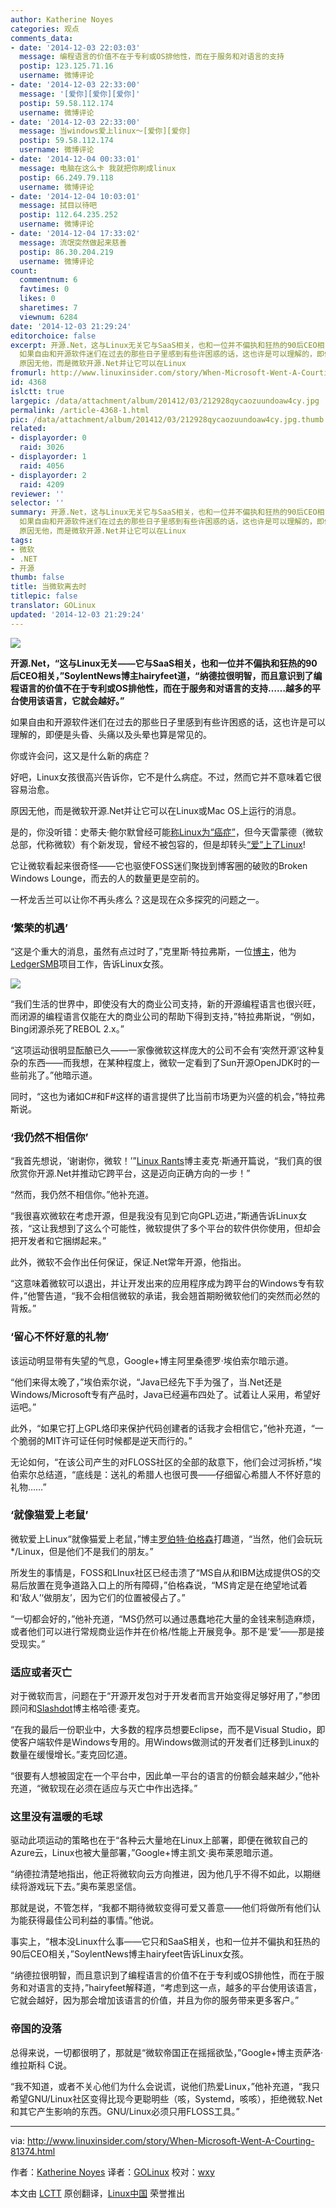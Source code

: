 ```yaml
---
author: Katherine Noyes
categories: 观点
comments_data:
- date: '2014-12-03 22:03:03'
  message: 编程语言的价值不在于专利或OS排他性，而在于服务和对语言的支持
  postip: 123.125.71.16
  username: 微博评论
- date: '2014-12-03 22:33:00'
  message: '[爱你][爱你][爱你]'
  postip: 59.58.112.174
  username: 微博评论
- date: '2014-12-03 22:33:00'
  message: 当windows爱上linux～[爱你][爱你]
  postip: 59.58.112.174
  username: 微博评论
- date: '2014-12-04 00:33:01'
  message: 电脑在这么卡 我就把你刷成linux
  postip: 66.249.79.118
  username: 微博评论
- date: '2014-12-04 10:03:01'
  message: 拭目以待吧
  postip: 112.64.235.252
  username: 微博评论
- date: '2014-12-04 17:33:02'
  message: 流氓突然做起来慈善
  postip: 86.30.204.219
  username: 微博评论
count:
  commentnum: 6
  favtimes: 0
  likes: 0
  sharetimes: 7
  viewnum: 6284
date: '2014-12-03 21:29:24'
editorchoice: false
excerpt: 开源.Net，这与Linux无关它与SaaS相关，也和一位并不偏执和狂热的90后CEO相关，SoylentNews博主hairyfeet道，纳德拉很明智，而且意识到了编程语言的价值不在于专利或OS排他性，而在于服务和对语言的支持越多的平台使用该语言，它就会越好。
  如果自由和开源软件迷们在过去的那些日子里感到有些许困惑的话，这也许是可以理解的，即便是头昏、头痛以及头晕也算是常见的。 你或许会问，这又是什么新的病症？ 好吧，Linux女孩很高兴告诉你，它不是什么病症。不过，然而它并不意味着它很容易治愈。
  原因无他，而是微软开源.Net并让它可以在Linux
fromurl: http://www.linuxinsider.com/story/When-Microsoft-Went-A-Courting-81374.html
id: 4368
islctt: true
largepic: /data/attachment/album/201412/03/212928qycaozuundoaw4cy.jpg
permalink: /article-4368-1.html
pic: /data/attachment/album/201412/03/212928qycaozuundoaw4cy.jpg.thumb.jpg
related:
- displayorder: 0
  raid: 3026
- displayorder: 1
  raid: 4056
- displayorder: 2
  raid: 4209
reviewer: ''
selector: ''
summary: 开源.Net，这与Linux无关它与SaaS相关，也和一位并不偏执和狂热的90后CEO相关，SoylentNews博主hairyfeet道，纳德拉很明智，而且意识到了编程语言的价值不在于专利或OS排他性，而在于服务和对语言的支持越多的平台使用该语言，它就会越好。
  如果自由和开源软件迷们在过去的那些日子里感到有些许困惑的话，这也许是可以理解的，即便是头昏、头痛以及头晕也算是常见的。 你或许会问，这又是什么新的病症？ 好吧，Linux女孩很高兴告诉你，它不是什么病症。不过，然而它并不意味着它很容易治愈。
  原因无他，而是微软开源.Net并让它可以在Linux
tags:
- 微软
- .NET
- 开源
thumb: false
title: 当微软离去时
titlepic: false
translator: GOLinux
updated: '2014-12-03 21:29:24'
---
```


![](/data/attachment/album/201412/03/212928qycaozuundoaw4cy.jpg)


**开源.Net，“这与Linux无关——它与SaaS相关，也和一位并不偏执和狂热的90后CEO相关，”SoylentNews博主hairyfeet道，“纳德拉很明智，而且意识到了编程语言的价值不在于专利或OS排他性，而在于服务和对语言的支持……越多的平台使用该语言，它就会越好。”**


如果自由和开源软件迷们在过去的那些日子里感到有些许困惑的话，这也许是可以理解的，即便是头昏、头痛以及头晕也算是常见的。


你或许会问，这又是什么新的病症？


好吧，Linux女孩很高兴告诉你，它不是什么病症。不过，然而它并不意味着它很容易治愈。


原因无他，而是微软开源.Net并让它可以在Linux或Mac OS上运行的消息。


是的，你没听错：史蒂夫·鲍尔默曾经可能[称Linux为“癌症”](http://www.linuxinsider.com/perl/story/35697.html)，但今天雷蒙德（微软总部，代称微软）有个新发现，曾经不被包容的，但是却转头[“爱”上了Linux](http://linux.cn/article-4056-1.html)!


它让微软看起来很奇怪——它也驱使FOSS迷们聚拢到博客圈的破败的Broken Windows Lounge，而去的人的数量更是空前的。


一杯龙舌兰可以让你不再头疼么？这是现在众多探究的问题之一。


### ‘繁荣的机遇’


“这是个重大的消息，虽然有点过时了，”克里斯·特拉弗斯，一位[博主](http://ledgersmbdev.blogspot.com/)，他为[LedgerSMB](http://www.ledgersmb.org/)项目工作，告诉Linux女孩。


![](/data/attachment/album/201412/03/212930qu2x78okch6vrh2c.jpg)


“我们生活的世界中，即使没有大的商业公司支持，新的开源编程语言也很兴旺，而闭源的编程语言仅能在大的商业公司的帮助下得到支持，”特拉弗斯说，“例如，Bing闭源杀死了REBOL 2.x。”


“这项运动很明显酝酿已久——一家像微软这样庞大的公司不会有‘突然开源’这种复杂的东西——而我想，在某种程度上，微软一定看到了Sun开源OpenJDK时的一些前兆了。”他暗示道。


同时，“这也为诸如C#和F#这样的语言提供了比当前市场更为兴盛的机会，”特拉弗斯说。


### ‘我仍然不相信你’


“我首先想说，‘谢谢你，微软！’”[Linux Rants](http://linuxrants.com/)博主麦克·斯通开篇说，“我们真的很欣赏你开源.Net并推动它跨平台，这是迈向正确方向的一步！”


“然而，我仍然不相信你。”他补充道。


“我很喜欢微软在考虑开源，但是我没有见到它向GPL迈进，”斯通告诉Linux女孩，“这让我想到了这么个可能性，微软提供了多个平台的软件供你使用，但却会把开发者和它捆绑起来。”


此外，微软不会作出任何保证，保证.Net常年开源，他指出。


“这意味着微软可以退出，并让开发出来的应用程序成为跨平台的Windows专有软件，”他警告道，“我不会相信微软的承诺，我会翘首期盼微软他们的突然而必然的背叛。”


### ‘留心不怀好意的礼物’


该运动明显带有失望的气息，Google+博主阿里桑德罗·埃伯索尔暗示道。


“他们来得太晚了，”埃伯索尔说，“Java已经先下手为强了，当.Net还是Windows/Microsoft专有产品时，Java已经遍布四处了。试着让人采用，希望好运吧。”


此外，“如果它打上GPL烙印来保护代码创建者的话我才会相信它，”他补充道，“一个脆弱的MIT许可证任何时候都是逆天而行的。”


无论如何，“在该公司产生的对FLOSS社区的全部的敌意下，他们会过河拆桥，”埃伯索尔总结道，“底线是：送礼的希腊人也很可畏——仔细留心希腊人不怀好意的礼物……”


### ‘就像猫爱上老鼠’


微软爱上Linux“就像猫爱上老鼠，”博主[罗伯特·伯格森](http://mrpogson.com/)打趣道，“当然，他们会玩玩\*/Linux，但是他们不是我们的朋友。”


所发生的事情是，FOSS和LInux社区已经击溃了“MS自从和IBM达成提供OS的交易后放置在竞争道路入口上的所有障碍，”伯格森说，“MS肯定是在绝望地试着和‘敌人’‘做朋友’，因为它们的位置被侵占了。”


“一切都会好的，”他补充道，“MS仍然可以通过愚蠢地花大量的金钱来制造麻烦，或者他们可以进行常规商业运作并在价格/性能上开展竞争。那不是‘爱’——那是接受现实。”


### 适应或者灭亡


对于微软而言，问题在于“开源开发包对于开发者而言开始变得足够好用了，”参团顾问和[Slashdot](http://slashdot.org/)博主格哈德·麦克。


“在我的最后一份职业中，大多数的程序员想要Eclipse，而不是Visual Studio，即使客户端软件是Windows专用的。用Windows做测试的开发者们迁移到Linux的数量在缓慢增长。”麦克回忆道。


“很要有人想被固定在一个平台中，因此单一平台的语言的份额会越来越少，”他补充道，“微软现在必须在适应与灭亡中作出选择。”


### 这里没有温暖的毛球


驱动此项运动的策略也在于“各种云大量地在Linux上部署，即便在微软自己的Azure云，Linux也被大量部署，”Google+博主凯文·奥布莱恩暗示道。


“纳德拉清楚地指出，他正将微软向云方向推进，因为他几乎不得不如此，以期继续将游戏玩下去。”奥布莱恩坚信。


那就是说，不管怎样，“我都不期待微软变得可爱又善意——他们将做所有他们认为能获得最佳公司利益的事情。”他说。


事实上，“根本没Linux什么事——它只和SaaS相关，也和一位并不偏执和狂热的90后CEO相关，”SoylentNews博主hairyfeet告诉Linux女孩。


“纳德拉很明智，而且意识到了编程语言的价值不在于专利或OS排他性，而在于服务和对语言的支持，”hairyfeet解释道，“考虑到这一点，越多的平台使用该语言，它就会越好，因为那会增加该语言的价值，并且为你的服务带来更多客户。”


### 帝国的没落


总得来说，一切都很明了，那就是“微软帝国正在摇摇欲坠，”Google+博主贡萨洛·维拉斯科 C说。


“我不知道，或者不关心他们为什么会说谎，说他们热爱Linux，”他补充道，“我只希望GNU/Linux社区变得比现今更聪明些（咳，Systemd，咳咳），拒绝微软.Net和其它产生影响的东西。GNU/Linux必须只用FLOSS工具。”




---


via: <http://www.linuxinsider.com/story/When-Microsoft-Went-A-Courting-81374.html>


作者：[Katherine Noyes](http://twitter.com/noyesk) 译者：[GOLinux](https://github.com/GOLinux) 校对：[wxy](https://github.com/wxy)


本文由 [LCTT](https://github.com/LCTT/TranslateProject) 原创翻译，[Linux中国](http://linux.cn/) 荣誉推出
